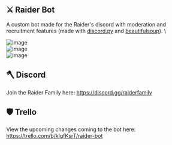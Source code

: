 ## ⚔️ Raider Bot
A custom bot made for the Raider's discord with moderation and recruitment features (made with [discord.py](https://discordpy.readthedocs.io/en/stable/api.html#) and [beautifulsoup](https://www.crummy.com/software/BeautifulSoup/bs4/doc/)). \

![image](https://user-images.githubusercontent.com/60124518/129489696-5ba6e82b-06d2-4f4c-9cee-5d3347a23912.png)\
![image](https://user-images.githubusercontent.com/60124518/129489622-029796a3-12f2-4796-a2fd-8b19c068af29.png)\
![image](https://user-images.githubusercontent.com/60124518/129489634-1070c9ce-5b53-4f25-9afd-311938347714.png)


## 🪓 Discord
Join the Raider Family here: https://discord.gg/raiderfamily

## 🛡 Trello
View the upcoming changes coming to the bot here: https://trello.com/b/klgfKsrT/raider-bot
